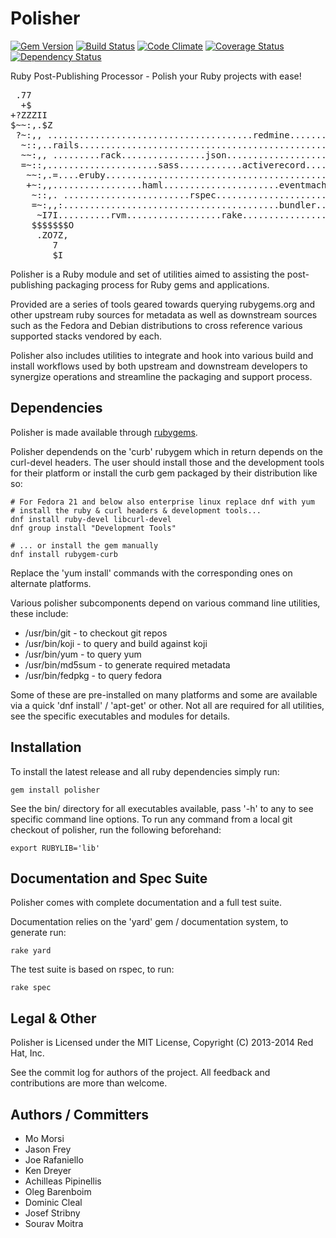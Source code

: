 # Polisher

[![Gem Version](https://badge.fury.io/rb/polisher.png)](http://badge.fury.io/rb/polisher)
[![Build Status](https://travis-ci.org/ManageIQ/polisher.png)](https://travis-ci.org/ManageIQ/polisher)
[![Code Climate](https://codeclimate.com/github/ManageIQ/polisher.png)](https://codeclimate.com/github/ManageIQ/polisher)
[![Coverage Status](https://coveralls.io/repos/ManageIQ/polisher/badge.png?branch=master)](https://coveralls.io/r/ManageIQ/polisher)
[![Dependency Status](https://gemnasium.com/ManageIQ/polisher.png)](https://gemnasium.com/ManageIQ/polisher)

Ruby Post-Publishing Processor - Polish your Ruby projects with ease!

<pre>
 .77                                                                 7.
  +$                                                                 =~
+?ZZZII                                                           .Z$$$$$$
$~~:,.$Z                                                           $~~:,.7
 ?~:,, .......................................redmine...............=~:,,.
  ~::,..rails.......................................................~~:,.
  ~~:,, .........rack................json...........................=~:,,
  =~::,.....................sass............activerecord..............~::,.
   ~~:,.=....eruby...................................................~~:,.~
   +~:,,.................haml......................eventmachine.......?~::,.
    ~::,. ........................rspec................................~~:,.:
    =~:,,:.........................................bundler.............~~:,,
     ~I7I..........rvm..................rake...........................,~7?II
    $$$$$$$O                                                           $$$$$$$$
     .ZO7Z,                                                             .+ZIZ.
        7                                                                  7
        $I                                                                 ZI
</pre>

Polisher is a Ruby module and set of utilities aimed to assisting the post-publishing
packaging process for Ruby gems and applications.

Provided are a series of tools geared towards querying rubygems.org and other upstream
ruby sources for metadata as well as downstream sources such as the Fedora and Debian
distributions to cross reference various supported stacks vendored by each.

Polisher also includes utilities to integrate and hook into various build and install workflows
used by both upstream and downstream developers to synergize operations and streamline
the packaging and support process.

## Dependencies

Polisher is made available through [rubygems](http://rubygems.org/gems/polisher).

Polisher dependends on the 'curb' rubygem which in return depends on the curl-devel
headers. The user should install those and the development tools for their platform
or install the curb gem packaged by their distribution like so:
    
    # For Fedora 21 and below also enterprise linux replace dnf with yum
    # install the ruby & curl headers & development tools...
    dnf install ruby-devel libcurl-devel
    dnf group install "Development Tools"

    # ... or install the gem manually
    dnf install rubygem-curb

Replace the 'yum install' commands with the corresponding ones on alternate platforms.

Various polisher subcomponents depend on various command line utilities, these include:

* /usr/bin/git - to checkout git repos
* /usr/bin/koji - to query and build against koji
* /usr/bin/yum - to query yum
* /usr/bin/md5sum - to generate required metadata
* /usr/bin/fedpkg - to query fedora

Some of these are pre-installed on many platforms and some are available via a quick
'dnf install' / 'apt-get' or other. Not all are required for all utilities, see the
specific executables and modules for details.

## Installation

To install the latest release and all ruby dependencies simply run:

    gem install polisher

See the bin/ directory for all executables available, pass '-h' to any to
see specific command line options. To run any command from a local git checkout
of polisher, run the following beforehand:

    export RUBYLIB='lib'

## Documentation and Spec Suite

Polisher comes with complete documentation and a full test suite.

Documentation relies on the 'yard' gem / documentation system, to
generate run:

    rake yard

The test suite is based on rspec, to run:

    rake spec

## Legal & Other

Polisher is Licensed under the MIT License, Copyright (C) 2013-2014 Red Hat, Inc.

See the commit log for authors of the project. All feedback and contributions
are more than welcome.

## Authors / Committers

- Mo Morsi
- Jason Frey
- Joe Rafaniello
- Ken Dreyer
- Achilleas Pipinellis
- Oleg Barenboim
- Dominic Cleal
- Josef Stribny
- Sourav Moitra
